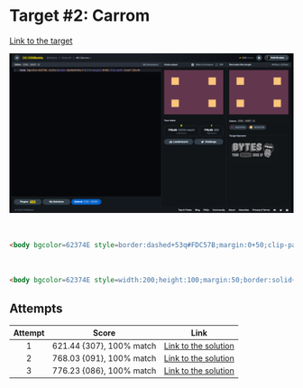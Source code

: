# Target #2: Carrom

[Link to the target](https://cssbattle.dev/play/2)

![img](src/images/002_carrom.png)

<br>

```html
<body bgcolor=62374E style=border:dashed+53q#FDC57B;margin:0+50;clip-path:inset(53q+0>
```

<br>

```html
<body bgcolor=62374E style=width:200;height:100;margin:50;border:solid+53q;border-image:conic-gradient(#FDC57B,#FDC57B)150>
```


## Attempts
| Attempt | Score | Link |
|:-:|:-:|:-:|
| 1 | 621.44 {307}, 100% match | [Link to the solution](/001-pilot-battle/src/html/002_carrom_attempt-01.html) |
| 2 | 768.03 {091}, 100% match | [Link to the solution](/001-pilot-battle/src/html/002_carrom_attempt-02.html) |
| 3 | 776.23 {086}, 100% match | [Link to the solution](/001-pilot-battle/src/html/002_carrom_attempt-03.html) |